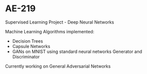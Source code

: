# AE-219
Supervised Learning Project - Deep Neural Networks

Machine Learning Algorithms implemented:

- Decision Trees
- Capsule Networks
- GANs on MNIST using standard neural networks Generator and Discriminator

Currently working on General Adversarial Networks
